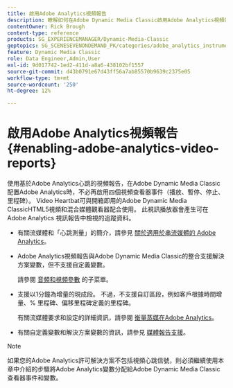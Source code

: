 ```yaml
---
title: 啟用Adobe Analytics視頻報告
description: 瞭解如何在Adobe Dynamic Media Classic啟用Adobe Analytics視頻報告。
contentOwner: Rick Brough
content-type: reference
products: SG_EXPERIENCEMANAGER/Dynamic-Media-Classic
geptopics: SG_SCENESEVENONDEMAND_PK/categories/adobe_analytics_instrumentation_kit
feature: Dynamic Media Classic
role: Data Engineer,Admin,User
exl-id: 9d017742-1ed2-411d-a8a6-438102bf1557
source-git-commit: d43b0791e67d43ff56a7ab85570b9639c2375e05
workflow-type: tm+mt
source-wordcount: '250'
ht-degree: 12%

---
```


# 啟用Adobe Analytics視頻報告{#enabling-adobe-analytics-video-reports}

使用基於Adobe Analytics心跳的視頻報告，在Adobe Dynamic Media Classic配置Adobe Analytics時，不必再啟用四個視頻查看器事件（播放、暫停、停止、里程碑）。 Video Heartbat可與開箱即用的Adobe Dynamic Media ClassicHTML5視頻和混合媒體觀看器配合使用。 此視訊播放器會產生可在 Adobe Analytics 視訊報告中檢視的追蹤資料。

* 有關流媒體和「心跳測量」的簡介，請參見 [關於適用於串流媒體的 Adobe Analytics](https://experienceleague.adobe.com/docs/media-analytics/using/media-overview.html#about-adobe-analytics-for-streaming-media)。

* Adobe Analytics視頻報告與Adobe Dynamic Media Classic的整合支援解決方案變數，但不支援自定義變數。

   請參閱 [音頻和視頻參數](https://experienceleague.adobe.com/docs/media-analytics/using/metrics-and-metadata/audio-video-parameters.html#metrics-and-metadata) 的子菜單。

* 支援以1分鐘為增量的現成段。 不過，不支援自訂區段，例如客戶根據時間增量、% 里程碑、偏移里程碑定義的里程碑。

   有關流媒體要求和設定的詳細資訊，請參閱 [衡量蒸媒在Adobe Analytics](https://experienceleague.adobe.com/docs/media-analytics/using/media-overview.html)。

* 有關自定義變數和解決方案變數的資訊，請參見 [媒體報告支援](https://experienceleague.adobe.com/docs/media-analytics/using/media-reports/media-reports-enable.html?lang=en#media-reports)。

>[!NOTE]
>
>如果您的Adobe Analytics許可解決方案不包括視頻心跳信號，則必須繼續使用本章中介紹的步驟將Adobe Analytics變數分配給Adobe Dynamic Media Classic查看器事件和變數。
